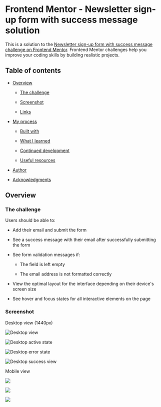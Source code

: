 # Frontend Mentor - Newsletter sign-up form with success message solution

This is a solution to the [Newsletter sign-up form with success message challenge on Frontend Mentor](https://www.frontendmentor.io/challenges/newsletter-signup-form-with-success-message-3FC1AZbNrv). Frontend Mentor challenges help you improve your coding skills by building realistic projects.

## Table of contents

*   [Overview](#overview)

    *   [The challenge](#the-challenge)

    *   [Screenshot](#screenshot)

    *   [Links](#links)

*   [My process](#my-process)

    *   [Built with](#built-with)

    *   [What I learned](#what-i-learned)

    *   [Continued development](#continued-development)

    *   [Useful resources](#useful-resources)

*   [Author](#author)

*   [Acknowledgments](#acknowledgments)

## Overview

### The challenge

Users should be able to:

*   Add their email and submit the form

*   See a success message with their email after successfully submitting the form

*   See form validation messages if:

    *   The field is left empty

    *   The email address is not formatted correctly

*   View the optimal layout for the interface depending on their device's screen size

*   See hover and focus states for all interactive elements on the page

### Screenshot

Desktop view (1440px)

![Desktop view](./assets/screenshots/Screenshot-Desktop.png)

![Desktop active state](./assets/screenshots/Screenshot-Desktop-active.png)

![Desktop error state](./assets/screenshots/Screenshot-Desktop-error.png)

![Desktop success view](./assets/screenshots/Screenshot-Desktop-success.png)

Mobile view

![](./assets/screenshots/Screenshot-Mobile.png)

![](./assets/screenshots/Screenshot-Mobile-active.png)

![](./assets/screenshots/Screenshot-Mobile-error.png)

